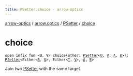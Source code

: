 ```yaml
---
title: PSetter.choice - arrow-optics
---
```


[arrow-optics](../../index.html) / [arrow.optics](../index.html) / [PSetter](index.html) / [choice](./choice.html)

# choice

`open infix fun <U, V> choice(other: `[`PSetter`](index.html)`<`[`U`](choice.html#U)`, `[`V`](choice.html#V)`, `[`A`](index.html#A)`, `[`B`](index.html#B)`>): `[`PSetter`](index.html)`<Either<`[`S`](index.html#S)`, `[`U`](choice.html#U)`>, Either<`[`T`](index.html#T)`, `[`V`](choice.html#V)`>, `[`A`](index.html#A)`, `[`B`](index.html#B)`>`

Join two [PSetter](index.html) with the same target

